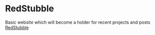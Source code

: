 # RedStubble

Basic website which will become a holder for recent projects and posts [RedStubble](https://www.redstubble.com)
